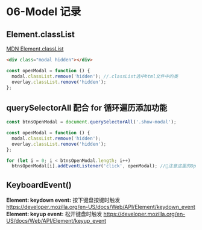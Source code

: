 # 06-Model 记录

## Element.classList

[MDN Element.classList](https://developer.mozilla.org/en-US/docs/Web/API/Element/classList)

```html
<div class="modal hidden"></div>
```

```javascript
const openModal = function () {
  modal.classList.remove('hidden'); //.classList选中html文件中的类
  overlay.classList.remove('hidden');
};
```

## querySelectorAll 配合 for 循环遍历添加功能

```javascript
const btnsOpenModal = document.querySelectorAll('.show-modal');

const openModal = function () {
  modal.classList.remove('hidden');
  overlay.classList.remove('hidden');
};

for (let i = 0; i < btnsOpenModal.length; i++)
  btnsOpenModal[i].addEventListener('click', openModal); //🔴注意这里的OpenModal后面没有加()，否则会立即执行
```

## KeyboardEvent()

**Element: keydown event:**
按下键盘按键时触发
https://developer.mozilla.org/en-US/docs/Web/API/Element/keydown_event
**Element: keyup event:**
松开键盘时触发
https://developer.mozilla.org/en-US/docs/Web/API/Element/keyup_event
